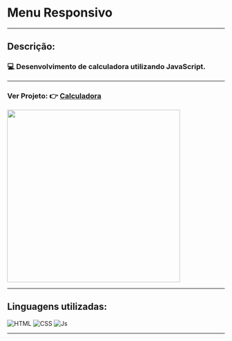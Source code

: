# Menu Responsivo
<hr>

## Descrição:
### :computer: Desenvolvimento de calculadora utilizando JavaScript. 
<hr>

### Ver Projeto: :point_right: [Calculadora](https://rodrigofuster.github.io/Calculadora-JavaScript/)


 
<img height="400em" width="400em" src="https://user-images.githubusercontent.com/87047818/177778705-bbb75157-d58c-471f-b668-9f242e0e434a.png"/>



<hr>

## Linguagens utilizadas:

![HTML](https://img.shields.io/badge/HTML-239120?style=for-the-badge&logo=html5&logoColor=white)
![CSS](https://img.shields.io/badge/CSS-239120?&style=for-the-badge&logo=css3&logoColor=white)
![Js](https://img.shields.io/badge/JavaScript-F7DF1E?style=for-the-badge&logo=javascript&logoColor=black)
 <hr>
 
